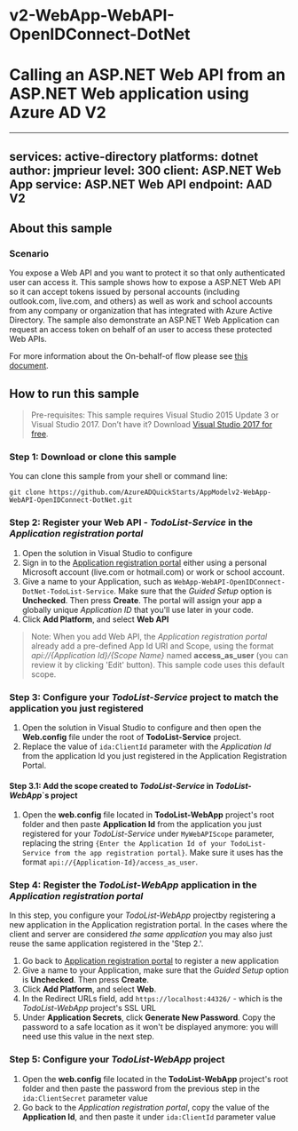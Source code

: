 # v2-WebApp-WebAPI-OpenIDConnect-DotNet

# Calling an ASP.NET Web API from an ASP.NET Web application using Azure AD V2

---
services: active-directory
platforms: dotnet
author: jmprieur
level: 300
client: ASP.NET Web App
service: ASP.NET Web API
endpoint: AAD V2
---

## About this sample

### Scenario

You expose a Web API and you want to protect it so that only authenticated user can access it. This sample shows how to expose a ASP.NET Web API so it can accept tokens issued by personal accounts (including outlook.com, live.com, and others) as well as work and school accounts from any company or organization that has integrated with Azure Active Directory. The sample also demonstrate an ASP.NET Web Application can request an access token on behalf of an user to access these protected Web APIs.

For more information about the On-behalf-of flow please see [this document](https://docs.microsoft.com/azure/active-directory/develop/active-directory-v2-protocols-oauth-on-behalf-of).

## How to run this sample

> Pre-requisites: This sample requires Visual Studio 2015 Update 3 or Visual Studio 2017. Don’t have it? Download [Visual Studio 2017 for free](https://www.visualstudio.com/downloads/).


### Step 1: Download or clone this sample

You can clone this sample from your shell or command line:

  ```console
  git clone https://github.com/AzureADQuickStarts/AppModelv2-WebApp-WebAPI-OpenIDConnect-DotNet.git
  ```

### Step 2: Register your Web API - *TodoList-Service* in the *Application registration portal*

1. Open the solution in Visual Studio to configure 
1. Sign in to the [Application registration portal](https://apps.dev.microsoft.com/portal/register-app) either using a personal Microsoft account (live.com or hotmail.com) or work or school account.
1. Give a name to your Application, such as `WebApp-WebAPI-OpenIDConnect-DotNet-TodoList-Service`. Make sure that the *Guided Setup* option is **Unchecked**. Then press **Create**. The portal will assign your app a globally unique *Application ID* that you'll use later in your code.
1. Click **Add Platform**, and select **Web API**

> Note: When you add Web API, the *Application registration portal* already add a pre-defined App Id URI and Scope, using the format *api://{Application Id}/{Scope Name}* named **access_as_user** (you can review it by clicking 'Edit' button). This sample code uses this default scope.

### Step 3: Configure your *TodoList-Service* project to match the application you just registered

1. Open the solution in Visual Studio to configure and then open the **Web.config** file under the root of **TodoList-Service** project.
1. Replace the value of `ida:ClientId` parameter with the *Application Id* from the application Id you just registered in the Application Registration Portal.

#### Step 3.1: Add the scope created to *TodoList-Service* in *TodoList-WebApp*`s project

1. Open the **web.config** file located in **TodoList-WebApp** project's root folder and then paste **Application Id** from the application you just registered for your *TodoList-Service* under `MyWebAPIScope` parameter, replacing the string `{Enter the Application Id of your TodoList-Service from the app registration portal}`. Make sure it uses has the format `api://{Application-Id}/access_as_user`.

### Step 4: Register the *TodoList-WebApp* application in the *Application registration portal*

In this step, you configure your *TodoList-WebApp* projectby registering a new application in the Application registration portal. In the cases where the client and server are considered *the same application* you may also just reuse the same application registered in the 'Step 2.'.

1. Go back to [Application registration portal](https://apps.dev.microsoft.com/portal/register-app) to register a new application
1. Give a name to your Application, make sure that the *Guided Setup* option is **Unchecked**. Then press **Create**.
1. Click **Add Platform**, and select **Web**.
1. In the Redirect URLs field, add `https://localhost:44326/` - which is the *TodoList-WebApp* project's SSL URL
1. Under **Application Secrets**, click **Generate New Password**. Copy the password to a safe location as it won't be displayed anymore: you will need use this value in the next step.

### Step 5: Configure your *TodoList-WebApp* project

1. Open the **web.config** file located in the **TodoList-WebApp** project's root folder and then paste the password from the previous step in the `ida:ClientSecret` parameter value
1. Go back to the *Application registration portal*, copy the value of the **Application Id**, and then paste it under `ida:ClientId` parameter value
